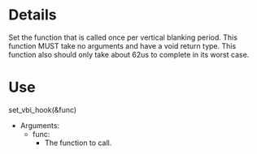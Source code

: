 # Details #

Set the function that is called once per vertical blanking period. This function MUST take no arguments and have a void return type.  This function also should only take about 62us to complete in its worst case.

# Use #

set\_vbi\_hook(&func)
  * Arguments:
    * func:
      * The function to call.
